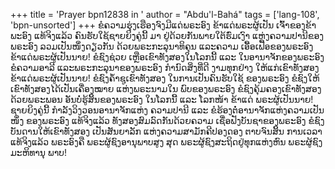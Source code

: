 +++
title = 'Prayer bpn12838 in '
author = "Abdu'l-Bahá"
tags = ['lang-108', 'bpn-unsorted']
+++
ຂໍຄວາມຮຸ່ງເຮືອງຈົງມີແດ່ພຣະອົງ ຂ້າແດ່ພຣະຜູ້ເປັນ ເຈົ້າຂອງຂ້າພະອົງ ແທ້ຈິງແລ້ວ ຄົນຮັບໃຊ້ຊາຍຍິງຄູ່ນີ້ ມາ ຢູ່ດ້ວຍກັນພາຍໃຕ້ຮົ່ມເງົາ ແຫ່ງຄວາມປານີຂອງພຣະອົງ ລວມເປັນໜຶ່ງດຽວກັນ ດ້ວຍພຣະກະລຸນາທິຄຸນ ແລະຄວາມ ເອື້ອເຟື້ອຂອງພຣະອົງ  ຂ້າແດ່ພຣະຜູ້ເປັນນາຍ!  ຂໍຊົງຊ່ວຍ
ເຫຼືອເຂົາທັງສອງໃນໂລກນີ້ ແລະ ໃນອານາຈັກຂອງພຣະອົງ ຂໍຄວາມອາລີ ແລະພຣະກະລຸນາຂອງພຣະອົງ ກໍານົດສິ່ງທີ່ດີ ງາມທຸກຢ່າງ ໃຫ້ແກ່ເຂົາທັງສອງ ຂ້າແດ່ພຣະຜູ້ເປັນນາຍ! ຂໍຊົງຄໍ້າຊູເຂົາທັງສອງ ໃນການເປັນຄົນຮັບໃຊ້ ຂອງພຣະອົງ ຂໍຊົງໃຫ້ເຂົາທັງສອງໄດ້ເປັນເຄື່ອງໝາຍ  ແຫ່ງພຣະນາມໃນ
ພົບຂອງພຣະອົງ  ຂໍຊົງຄຸ້ມຄອງເຂົາທັງສອງ ດ້ວຍພຣະພອນ ອັນບໍ່ຮູ້ສິ້ນຂອງພຣະອົງ ໃນໂລກນີ້ ແລະ ໂລກໜ້າ  ຂ້າແດ່ ພຣະຜູ້ເປັນນາຍ! ຊາຍຍິງຄູ່ນີ້ ກໍາລັງວິງວອນອານາຈັກແຫ່ງ ຄວາມປານີ ແລະ ຂໍຮ້ອງຕໍ່ອານາຈັກແຫ່ງຄວາມເປັນໜຶ່ງ ຂອງພຣະອົງ ແທ້ຈິງແລ້ວ ທັງສອງສົມລົດກັນດ້ວຍຄວາມ ເຊື່ອຟັງບັນຊາຂອງພຣະອົງ ຂໍຊົງບັນດານໃຫ້ເຂົາທັງສອງ ເປັນສັນຍາລັກ ແຫ່ງຄວາມສາມັກຄີປອງດອງ ຕາບຈົນສິ້ນ ການເວລາ ແທ້ຈິງແລ້ວ ພຣະອົງຄື ພຣະຜູ້ຊົງອານຸພາບສູງ ສຸດ ພຣະຜູ້ຊົງສະຖິດຢູ່ທຸກແຫ່ງຫົນ ພຣະຜູ້ຊົງມະຫິທານຸ ພາບ!
